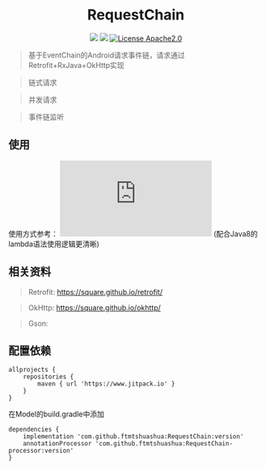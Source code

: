 
<h1 align="center">RequestChain</h1>
<div align="center">

![](https://img.shields.io/badge/android-5.0%2B-blue)
[![](https://jitpack.io/v/ftmtshuashua/RequestChain.svg)](https://jitpack.io/#ftmtshuashua/RequestChain)
[![License Apache2.0](http://img.shields.io/badge/license-Apache2.0-brightgreen.svg?style=flat)](http://www.apache.org/licenses/LICENSE-2.0.html)



</div>

>基于EventChain的Android请求事件链，请求通过Retrofit+RxJava+OkHttp实现

>链式请求

>并发请求

>事件链监听



## 使用
使用方式参考：
![MainActivity.java](https://github.com/ftmtshuashua/RequestChain/blob/master/app/src/main/java/com/acap/rc/MainActivity.java)
(配合Java8的lambda语法使用逻辑更清晰)


## 相关资料
> Retrofit: https://square.github.io/retrofit/

> OkHttp: https://square.github.io/okhttp/

> Gson:

## 配置依赖

```
allprojects {
    repositories {
        maven { url 'https://www.jitpack.io' }
    }
}
```
在Model的build.gradle中添加
```
dependencies {
    implementation 'com.github.ftmtshuashua:RequestChain:version'
    annotationProcessor 'com.github.ftmtshuashua:RequestChain-processor:version'
}
```
